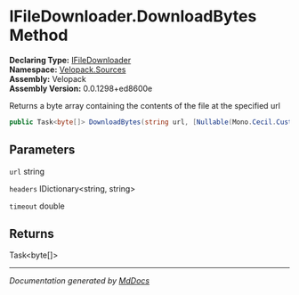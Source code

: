 ﻿<!--  
  <auto-generated>   
    The contents of this file were generated by a tool.  
    Changes to this file may be list if the file is regenerated  
  </auto-generated>   
-->

# IFileDownloader.DownloadBytes Method

**Declaring Type:** [IFileDownloader](../index.md)  
**Namespace:** [Velopack.Sources](../../index.md)  
**Assembly:** Velopack  
**Assembly Version:** 0.0.1298+ed8600e

Returns a byte array containing the contents of the file at the specified url

```csharp
public Task<byte[]> DownloadBytes(string url, [Nullable(Mono.Cecil.CustomAttributeArgument[])]IDictionary<string, string> headers = null, double timeout = 30);
```

## Parameters

`url`  string

`headers`  IDictionary\<string, string\>

`timeout`  double

## Returns

Task\<byte\[\]\>

___

*Documentation generated by [MdDocs](https://github.com/ap0llo/mddocs)*
